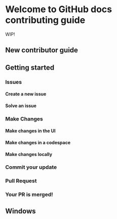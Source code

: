 # Welcome to GitHub docs contributing guide <!-- omit in toc -->

WIP!

## New contributor guide

## Getting started

### Issues

#### Create a new issue

#### Solve an issue

### Make Changes

#### Make changes in the UI

#### Make changes in a codespace

#### Make changes locally

### Commit your update

### Pull Request

### Your PR is merged!

## Windows
